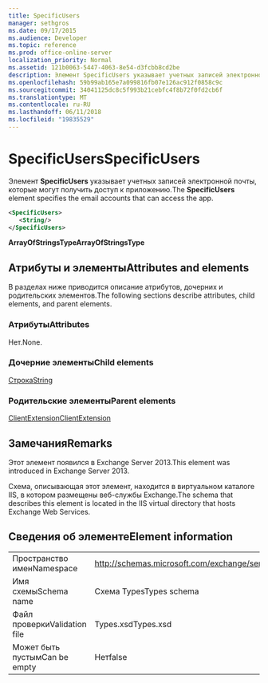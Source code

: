 ```yaml
---
title: SpecificUsers
manager: sethgros
ms.date: 09/17/2015
ms.audience: Developer
ms.topic: reference
ms.prod: office-online-server
localization_priority: Normal
ms.assetid: 121b0063-5447-4063-8e54-d3fcbb8cd2be
description: Элемент SpecificUsers указывает учетных записей электронной почты, которые могут получить доступ к приложению.
ms.openlocfilehash: 59b99ab165e7a099816fb07e126ac912f0858c9c
ms.sourcegitcommit: 34041125dc8c5f993b21cebfc4f8b72f0fd2cb6f
ms.translationtype: MT
ms.contentlocale: ru-RU
ms.lasthandoff: 06/11/2018
ms.locfileid: "19835529"
---
```

# <a name="specificusers"></a><span data-ttu-id="eb5d7-103">SpecificUsers</span><span class="sxs-lookup"><span data-stu-id="eb5d7-103">SpecificUsers</span></span>

<span data-ttu-id="eb5d7-104">Элемент **SpecificUsers** указывает учетных записей электронной почты, которые могут получить доступ к приложению.</span><span class="sxs-lookup"><span data-stu-id="eb5d7-104">The **SpecificUsers** element specifies the email accounts that can access the app.</span></span> 
  
```XML
<SpecificUsers>
   <String/>
</SpecificUsers>
```

 <span data-ttu-id="eb5d7-105">**ArrayOfStringsType**</span><span class="sxs-lookup"><span data-stu-id="eb5d7-105">**ArrayOfStringsType**</span></span>
## <a name="attributes-and-elements"></a><span data-ttu-id="eb5d7-106">Атрибуты и элементы</span><span class="sxs-lookup"><span data-stu-id="eb5d7-106">Attributes and elements</span></span>

<span data-ttu-id="eb5d7-107">В разделах ниже приводится описание атрибутов, дочерних и родительских элементов.</span><span class="sxs-lookup"><span data-stu-id="eb5d7-107">The following sections describe attributes, child elements, and parent elements.</span></span>
  
### <a name="attributes"></a><span data-ttu-id="eb5d7-108">Атрибуты</span><span class="sxs-lookup"><span data-stu-id="eb5d7-108">Attributes</span></span>

<span data-ttu-id="eb5d7-109">Нет.</span><span class="sxs-lookup"><span data-stu-id="eb5d7-109">None.</span></span>
  
### <a name="child-elements"></a><span data-ttu-id="eb5d7-110">Дочерние элементы</span><span class="sxs-lookup"><span data-stu-id="eb5d7-110">Child elements</span></span>

[<span data-ttu-id="eb5d7-111">Строка</span><span class="sxs-lookup"><span data-stu-id="eb5d7-111">String</span></span>](string.md)
  
### <a name="parent-elements"></a><span data-ttu-id="eb5d7-112">Родительские элементы</span><span class="sxs-lookup"><span data-stu-id="eb5d7-112">Parent elements</span></span>

[<span data-ttu-id="eb5d7-113">ClientExtension</span><span class="sxs-lookup"><span data-stu-id="eb5d7-113">ClientExtension</span></span>](clientextension.md)
  
## <a name="remarks"></a><span data-ttu-id="eb5d7-114">Замечания</span><span class="sxs-lookup"><span data-stu-id="eb5d7-114">Remarks</span></span>

<span data-ttu-id="eb5d7-115">Этот элемент появился в Exchange Server 2013.</span><span class="sxs-lookup"><span data-stu-id="eb5d7-115">This element was introduced in Exchange Server 2013.</span></span>
  
<span data-ttu-id="eb5d7-116">Схема, описывающая этот элемент, находится в виртуальном каталоге IIS, в котором размещены веб-службы Exchange.</span><span class="sxs-lookup"><span data-stu-id="eb5d7-116">The schema that describes this element is located in the IIS virtual directory that hosts Exchange Web Services.</span></span>
  
## <a name="element-information"></a><span data-ttu-id="eb5d7-117">Сведения об элементе</span><span class="sxs-lookup"><span data-stu-id="eb5d7-117">Element information</span></span>

|||
|:-----|:-----|
|<span data-ttu-id="eb5d7-118">Пространство имен</span><span class="sxs-lookup"><span data-stu-id="eb5d7-118">Namespace</span></span>  <br/> |http://schemas.microsoft.com/exchange/services/2006/types  <br/> |
|<span data-ttu-id="eb5d7-119">Имя схемы</span><span class="sxs-lookup"><span data-stu-id="eb5d7-119">Schema name</span></span>  <br/> |<span data-ttu-id="eb5d7-120">Схема Types</span><span class="sxs-lookup"><span data-stu-id="eb5d7-120">Types schema</span></span>  <br/> |
|<span data-ttu-id="eb5d7-121">Файл проверки</span><span class="sxs-lookup"><span data-stu-id="eb5d7-121">Validation file</span></span>  <br/> |<span data-ttu-id="eb5d7-122">Types.xsd</span><span class="sxs-lookup"><span data-stu-id="eb5d7-122">Types.xsd</span></span>  <br/> |
|<span data-ttu-id="eb5d7-123">Может быть пустым</span><span class="sxs-lookup"><span data-stu-id="eb5d7-123">Can be empty</span></span>  <br/> |<span data-ttu-id="eb5d7-124">Нет</span><span class="sxs-lookup"><span data-stu-id="eb5d7-124">false</span></span>  <br/> |
   

